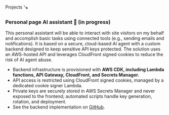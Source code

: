 <SectionHeader sectionId="projects">Projects 🪚</SectionHeader>

### Personal page AI assistant 🤖 (in progress)

This personal assistant will be able to interact with site visitors on my behalf and accomplish basic tasks using connected tools (e.g., sending emails and notifications). It is based on a secure, cloud-based AI agent with a custom backend designed to keep sensitive API keys protected. The solution uses an AWS-hosted API and leverages CloudFront signed cookies to reduce the risk of AI agent abuse.

- Backend infrastructure is provisioned with **AWS CDK, including Lambda functions, API Gateway, CloudFront, and Secrets Manager.**
- API access is restricted using CloudFront signed cookies, managed by a dedicated cookie signer Lambda.
- Private keys are securely stored in AWS Secrets Manager and never exposed to the frontend; automated scripts handle key generation, rotation, and deployment.
- See the backend implementation on [GitHub](https://github.com/archil-l/secure-ai-agent).
